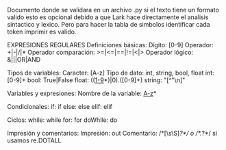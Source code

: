 Documento donde se validara en un archivo .py si el texto tiene un formato valido esto es opcional debido a que Lark hace directamente el analisis sintactico y lexico. Pero para hacer la tabla de simbolos identificar cada token imprimir es valido.

EXPRESIONES REGULARES
Definiciones básicas:
Dígito: [0-9]
Operador: \+|\-|\/|\*
Operador comparación: >=|<=|==|!=|<|>
Operador lógico: &|\||OR|AND

Tipos de variables:
Caracter: [A-z]
Tipo de dato: int, string, bool, float
int: [0-9]+
bool: True|False
float: (([1-9]([0-9]+)*)|0)\.([0-9]+)
string: "[^"\n]"

Variables y expresiones:
Nombre de la variable: [A-z]([A-z]|[0-9])*

Condicionales:
if: if
else: else
elif: elif

Ciclos:
while: while
for: for
doWhile: do

Impresión y comentarios:
Impresión: out
Comentario: \/\*[\s\S]*?\*\/      o        \/\*.*?\*\/ si usamos re.DOTALL
